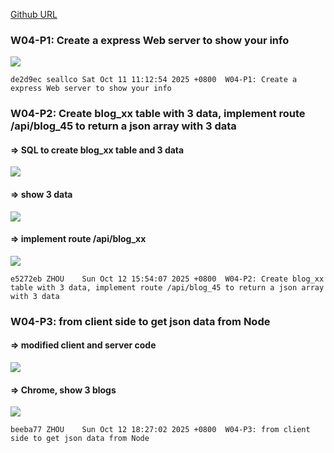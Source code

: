 [Github URL](https://github.com/seallco/1141-2N-demo-45.git)

### W04-P1: Create a express Web server to show your info
 
![](w04-p1.png)
 
```
de2d9ec seallco Sat Oct 11 11:12:54 2025 +0800  W04-P1: Create a express Web server to show your info
```

### W04-P2: Create blog_xx table with 3 data, implement route /api/blog_45 to return a json array with 3 data
 
#### => SQL to create blog_xx table and 3 data
 
![](w04-p2-1.png)
 
#### => show 3 data
 
![](w04-p2-2.png)
 
#### => implement route /api/blog_xx
 
![](w04-p2-3.png)
 
```
e5272eb ZHOU    Sun Oct 12 15:54:07 2025 +0800  W04-P2: Create blog_xx table with 3 data, implement route /api/blog_45 to return a json array with 3 data
```

### W04-P3: from client side to get json data from Node
 
#### => modified client and server code
 
![](w04-p3-1.png)
 
#### => Chrome, show 3 blogs
 
![](w04-p3-2.png)
 
```
beeba77 ZHOU    Sun Oct 12 18:27:02 2025 +0800  W04-P3: from client side to get json data from Node
```